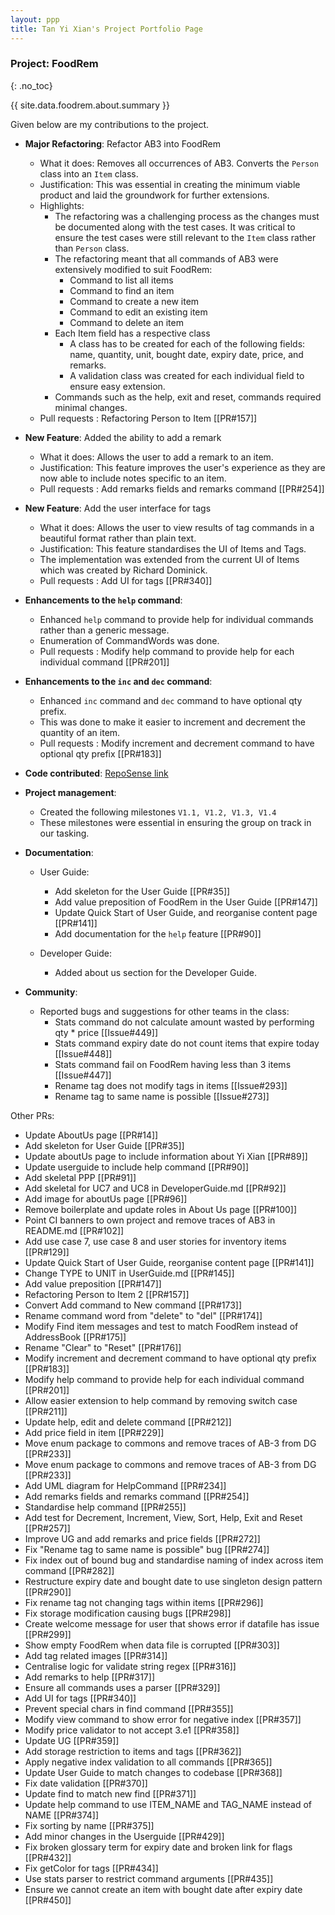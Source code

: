 ```yaml
---
layout: ppp
title: Tan Yi Xian's Project Portfolio Page
---
```


<!-- markdownlint-disable-next-line blanks-around-headers -->
### Project: FoodRem
{: .no_toc}

<!-- markdownlint-disable-next-line proper-names -->
{{ site.data.foodrem.about.summary }}

Given below are my contributions to the project.

* **Major Refactoring**: Refactor AB3 into FoodRem

  * What it does: Removes all occurrences of AB3. Converts the `Person` class into an `Item` class.
  * Justification: This was essential in creating the minimum viable product and laid the groundwork for further extensions.
  * Highlights:
    * The refactoring was a challenging process as the changes must be documented along with the test cases. It was critical to ensure the test cases were still relevant to the `Item` class rather than `Person` class.
    * The refactoring meant that all commands of AB3 were extensively modified to suit FoodRem:
      * Command to list all items
      * Command to find an item
      * Command to create a new item
      * Command to edit an existing item
      * Command to delete an item
    * Each Item field has a respective class
      * A class has to be created for each of the following fields: name, quantity, unit, bought date, expiry date, price, and remarks.
      * A validation class was created for each individual field to ensure easy extension.
    * Commands such as the help, exit and reset, commands required minimal changes.
  * Pull requests : Refactoring Person to Item [[PR\#157]]

* **New Feature**: Added the ability to add a remark

  * What it does: Allows the user to add a remark to an item.
  * Justification: This feature improves the user's experience as they are now able to include notes specific to an item.
  * Pull requests : Add remarks fields and remarks command [[PR#254]]

* **New Feature**: Add the user interface for tags
  * What it does: Allows the user to view results of tag commands in a beautiful format rather than plain text.
  * Justification: This feature standardises the UI of Items and Tags.
  * The implementation was extended from the current UI of Items which was created by Richard Dominick.
  * Pull requests : Add UI for tags [[PR#340]]

* **Enhancements to the `help` command**:

  * Enhanced `help` command to provide help for individual commands rather than a generic message.
  * Enumeration of CommandWords was done.
  * Pull requests : Modify help command to provide help for each individual command [[PR#201]]

* **Enhancements to the `inc` and `dec` command**:

  * Enhanced `inc` command and `dec` command to have optional qty prefix.
  * This was done to make it easier to increment and decrement the quantity of an item.
  * Pull requests : Modify increment and decrement command to have optional qty prefix [[PR#183]]

* **Code contributed**: [RepoSense link](https://nus-cs2103-ay2223s1.github.io/tp-dashboard/?search=&sort=groupTitle&sortWithin=title&timeframe=commit&mergegroup=&groupSelect=groupByRepos&breakdown=true&checkedFileTypes=docs~functional-code~test-code~other&since=2022-09-16&tabOpen=true&tabType=authorship&tabAuthor=yixiann&tabRepo=AY2223S1-CS2103T-W16-2%2Ftp%5Bmaster%5D&authorshipIsMergeGroup=false&authorshipFileTypes=docs~functional-code~test-code~other&authorshipIsBinaryFileTypeChecked=false&authorshipIsIgnoredFilesChecked=false)

* **Project management**:

  * Created the following milestones `V1.1, V1.2, V1.3, V1.4`
  * These milestones were essential in ensuring the group on track in our tasking.

* **Documentation**:

  * User Guide:
    * Add skeleton for the User Guide [[PR#35]]
    * Add value preposition of FoodRem in the User Guide [[PR#147]]
    * Update Quick Start of User Guide, and reorganise content page [[PR#141]]
    * Add documentation for the `help` feature [[PR#90]]

  * Developer Guide:
    * Added about us section for the Developer Guide.

* **Community**:

  * Reported bugs and suggestions for other teams in the class:
    * Stats command do not calculate amount wasted by performing qty * price [[Issue#449]]
    * Stats command expiry date do not count items that expire today [[Issue#448]]
    * Stats command fail on FoodRem having less than 3 items [[Issue#447]]
    * Rename tag does not modify tags in items [[Issue#293]]
    * Rename tag to same name is possible [[Issue#273]]

Other PRs:

* Update AboutUs page [[PR#14]]
* Add skeleton for User Guide [[PR#35]]
* Update aboutUs page to include information about Yi Xian [[PR#89]]
* Update userguide to include help command [[PR#90]]
* Add skeletal PPP [[PR#91]]
* Add skeletal for UC7 and UC8 in DeveloperGuide.md [[PR#92]]
* Add image for aboutUs page [[PR#96]]
* Remove boilerplate and update roles in About Us page [[PR#100]]
* Point CI banners to own project and remove traces of AB3 in README.md [[PR#102]]
* Add use case 7, use case 8 and user stories for inventory items [[PR#129]]
* Update Quick Start of User Guide, reorganise content page [[PR#141]]
* Change TYPE to UNIT in UserGuide.md [[PR#145]]
* Add value preposition [[PR#147]]
* Refactoring Person to Item 2 [[PR#157]]
* Convert Add command to New command [[PR#173]]
* Rename command word from \"delete\" to \"del\" [[PR#174]]
* Modify Find item messages and test to match FoodRem instead of AddressBook [[PR#175]]
* Rename \"Clear\" to \"Reset\" [[PR#176]]
* Modify increment and decrement command to have optional qty prefix [[PR#183]]
* Modify help command to provide help for each individual command [[PR#201]]
* Allow easier extension to help command by removing switch case [[PR#211]]
* Update help, edit and delete command [[PR#212]]
* Add price field in item [[PR#229]]
* Move enum package to commons and remove traces of AB-3 from DG [[PR#233]]
* Move enum package to commons and remove traces of AB-3 from DG [[PR#233]]
* Add UML diagram for HelpCommand [[PR#234]]
* Add remarks fields and remarks command [[PR#254]]
* Standardise help command [[PR#255]]
* Add test for Decrement, Increment, View, Sort, Help, Exit and Reset [[PR#257]]
* Improve UG and add remarks and price fields [[PR#272]]
* Fix \"Rename tag to same name is possible\" bug [[PR#274]]
* Fix index out of bound bug and standardise naming of index across item command [[PR#282]]
* Restructure expiry date and bought date to use singleton design pattern [[PR#290]]
* Fix rename tag not changing tags within items [[PR#296]]
* Fix storage modification causing bugs [[PR#298]]
* Create welcome message for user that shows error if datafile has issue [[PR#299]]
* Show empty FoodRem when data file is corrupted [[PR#303]]
* Add tag related images [[PR#314]]
* Centralise logic for validate string regex [[PR#316]]
* Add remarks to help [[PR#317]]
* Ensure all commands uses a parser [[PR#329]]
* Add UI for tags [[PR#340]]
* Prevent special chars in find command [[PR#355]]
* Modify view command to show error for negative index [[PR#357]]
* Modify price validator to not accept 3.e1 [[PR#358]]
* Update UG [[PR#359]]
* Add storage restriction to items and tags [[PR#362]]
* Apply negative index validation to all commands [[PR#365]]
* Update User Guide to match changes to codebase [[PR#368]]
* Fix date validation [[PR#370]]
* Update find to match new find [[PR#371]]
* Update help command to use ITEM_NAME and TAG_NAME instead of NAME [[PR#374]]
* Fix sorting by name [[PR#375]]
* Add minor changes in the Userguide [[PR#429]]
* Fix broken glossary term for expiry date and broken link for flags [[PR#432]]
* Fix getColor for tags [[PR#434]]
* Use stats parser to restrict command arguments [[PR#435]]
* Ensure we cannot create an item with bought date after expiry date [[PR#450]]
